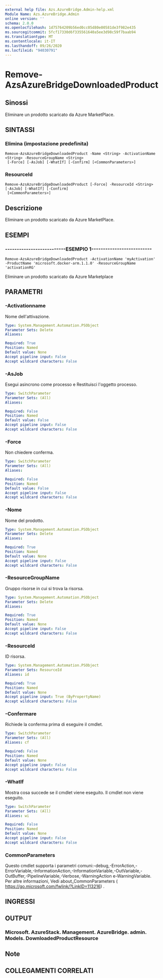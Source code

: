 ```yaml
---
external help file: Azs.AzureBridge.Admin-help.xml
Module Name: Azs.AzureBridge.Admin
online version: ''
schema: 2.0.0
ms.openlocfilehash: 1d75764209b56ed0cc05d80e00581de3f982e435
ms.sourcegitcommit: 5fcf17330d6f335561640a5ee3d98c59f7baab94
ms.translationtype: MT
ms.contentlocale: it-IT
ms.lasthandoff: 09/26/2020
ms.locfileid: "94030791"
---
```

# Remove-AzsAzureBridgeDownloadedProduct

## Sinossi
Eliminare un prodotto scaricato da Azure MarketPlace.

## SINTASSI

### Elimina (impostazione predefinita)
```
Remove-AzsAzureBridgeDownloadedProduct -Name <String> -ActivationName <String> -ResourceGroupName <String>
 [-Force] [-AsJob] [-WhatIf] [-Confirm] [<CommonParameters>]
```

### ResourceId
```
Remove-AzsAzureBridgeDownloadedProduct [-Force] -ResourceId <String> [-AsJob] [-WhatIf] [-Confirm]
 [<CommonParameters>]
```

## Descrizione
Eliminare un prodotto scaricato da Azure MarketPlace.

## ESEMPI

### --------------------------ESEMPIO 1--------------------------
```
Remove-AzsAzureBridgeDownloadedProduct -ActivationName 'myActivation' -ProductName 'microsoft.docker-arm.1.1.0' -ResourceGroupName 'activationRG'
```

Eliminare un prodotto scaricato da Azure Marketplace

## PARAMETRI

### -Activationname
Nome dell'attivazione.

```yaml
Type: System.Management.Automation.PSObject
Parameter Sets: Delete
Aliases: 

Required: True
Position: Named
Default value: None
Accept pipeline input: False
Accept wildcard characters: False
```

### -AsJob
Esegui asincrono come processo e Restituisci l'oggetto processo.

```yaml
Type: SwitchParameter
Parameter Sets: (All)
Aliases: 

Required: False
Position: Named
Default value: False
Accept pipeline input: False
Accept wildcard characters: False
```

### -Force
Non chiedere conferma.

```yaml
Type: SwitchParameter
Parameter Sets: (All)
Aliases: 

Required: False
Position: Named
Default value: False
Accept pipeline input: False
Accept wildcard characters: False
```

### -Nome
Nome del prodotto.

```yaml
Type: System.Management.Automation.PSObject
Parameter Sets: Delete
Aliases: 

Required: True
Position: Named
Default value: None
Accept pipeline input: False
Accept wildcard characters: False
```

### -ResourceGroupName
Gruppo risorse in cui si trova la risorsa.

```yaml
Type: System.Management.Automation.PSObject
Parameter Sets: Delete
Aliases: 

Required: True
Position: Named
Default value: None
Accept pipeline input: False
Accept wildcard characters: False
```

### -ResourceId
ID risorsa.

```yaml
Type: System.Management.Automation.PSObject
Parameter Sets: ResourceId
Aliases: id

Required: True
Position: Named
Default value: None
Accept pipeline input: True (ByPropertyName)
Accept wildcard characters: False
```

### -Confermare
Richiede la conferma prima di eseguire il cmdlet.

```yaml
Type: SwitchParameter
Parameter Sets: (All)
Aliases: cf

Required: False
Position: Named
Default value: None
Accept pipeline input: False
Accept wildcard characters: False
```

### -WhatIf
Mostra cosa succede se il cmdlet viene eseguito.
Il cmdlet non viene eseguito.

```yaml
Type: SwitchParameter
Parameter Sets: (All)
Aliases: wi

Required: False
Position: Named
Default value: None
Accept pipeline input: False
Accept wildcard characters: False
```

### CommonParameters
Questo cmdlet supporta i parametri comuni:-debug,-ErrorAction,-ErrorVariable,-InformationAction,-InformationVariable,-OutVariable,-OutBuffer,-PipelineVariable,-Verbose,-WarningAction e-WarningVariable. Per altre informazioni, Vedi about_CommonParameters ( https://go.microsoft.com/fwlink/?LinkID=113216) .

## INGRESSI

## OUTPUT

### Microsoft. AzureStack. Management. AzureBridge. admin. Models. DownloadedProductResource

## Note

## COLLEGAMENTI CORRELATI

